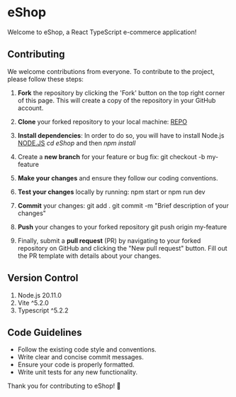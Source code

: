 # eShop

Welcome to eShop, a React TypeScript e-commerce application!

## Contributing

We welcome contributions from everyone. To contribute to the project, please follow these steps:

1. **Fork** the repository by clicking the 'Fork' button on the top right corner of this page. This will create a copy of the repository in your GitHub account.

2. **Clone** your forked repository to your local machine: [REPO](https://github.com/T1WiLLi/eshop_frontend.git)

3. **Install dependencies**:
   In order to do so, you will have to install Node.js [NODE.JS](https://nodejs.org/en/download)
  *cd eShop* and then *npm install*

5. Create a **new branch** for your feature or bug fix:
   git checkout -b my-feature

6. **Make your changes** and ensure they follow our coding conventions.

7. **Test your changes** locally by running:
   npm start or npm run dev

8. **Commit** your changes:
   git add .
   git commit -m "Brief description of your changes"

9. **Push** your changes to your forked repository
   git push origin my-feature


10. Finally, submit a **pull request** (PR) by navigating to your forked repository on GitHub and clicking the "New pull request" button. Fill out the PR template with details about your changes.

## Version Control
   1. Node.js 20.11.0
   2. Vite ^5.2.0
   3. Typescript ^5.2.2

## Code Guidelines

- Follow the existing code style and conventions.
- Write clear and concise commit messages.
- Ensure your code is properly formatted.
- Write unit tests for any new functionality.

Thank you for contributing to eShop! 🎉
